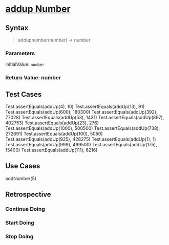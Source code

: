 # [addup Number](https://edabit.com/challenge/4gzDuDkompAqujpRi)

<!--
  describe the function's behavior in your own words.
  explain why someone might want to use this function
-->

## Syntax

> addupnumber(number) -> number

### Parameters

initialValue: `number`

<!--
  number up untill we add up
-->

### Return Value: number

<!--
  describe the return value
-->

## Test Cases

Test.assertEquals(addUp(4), 10)
Test.assertEquals(addUp(13), 91)
Test.assertEquals(addUp(600), 180300)
Test.assertEquals(addUp(392), 77028)
Test.assertEquals(addUp(53), 1431)
Test.assertEquals(addUp(897), 402753)
Test.assertEquals(addUp(23), 276)
Test.assertEquals(addUp(1000), 500500)
Test.assertEquals(addUp(738), 272691)
Test.assertEquals(addUp(100), 5050)
Test.assertEquals(addUp(925), 428275)
Test.assertEquals(addUp(1), 1)
Test.assertEquals(addUp(999), 499500)
Test.assertEquals(addUp(175), 15400)
Test.assertEquals(addUp(111), 6216)

## Use Cases

addNumber(5)

## Retrospective

<!--
  write any notes to help you review this exercise later, and to help others' study it.

  this might include:

  - good ideas to use later in your own code
  - less good ideas to avoid in your own code
  - new vocabulary you learned
  - the most important thing(s) you learned
  - something that you still don't understand but want to keep studying
  - something that surprised you
  - tricks you will want to remember and use later
-->

### Continue Doing

### Start Doing

### Stop Doing
